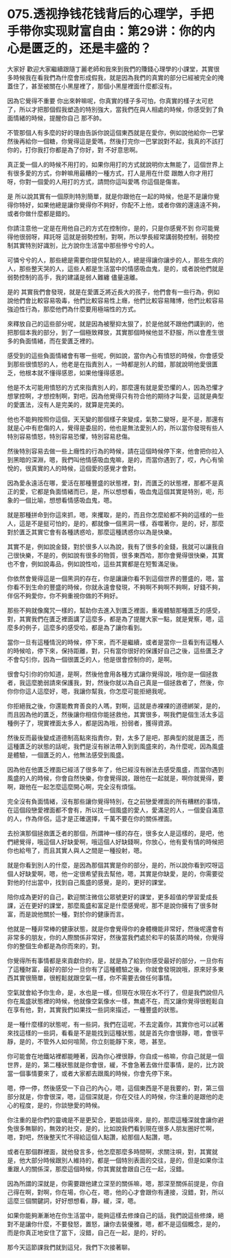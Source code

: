 # 075.透视挣钱花钱背后的心理学，手把手带你实现财富自由：第29讲：你的内心是匮乏的，还是丰盛的？

大家好 歡迎大家繼續跟隨丁麗老師和我來到我們的賺錢心理學的小課堂，其實很多時候我在看我們為什麼會形成假我，就是因為我們的真實的部分已經被完全的掩蓋住了，甚至被關在小黑屋裡了，那個小黑屋裡面什麼都沒有。

因為它覺得不重要 你出來幹嘛呢，你真實的樣子多可怕，你真實的樣子太可悲了，所以才把那個假我塑造的特別強大，當我們在與人相處的時候，你感受到了負面情緒的時候，提醒你自己 那不帥。

不管那個人有多麼的好的理由告訴你說這個東西就是在愛你，例如說他給你一巴掌 然後再給你一個糖，你覺得這是愛嗎，然後打完你一巴掌說對不起，我真的不該打你的，打你我打你都是為了你好，對 不好意思啊。

真正愛一個人的時候不用打的，如果你用打的方式就說明你太無能了，這個世界上有很多愛的方式，你幹嘛用最糟的一種方式，打人是用在什麼 跟敵人你才用打呀，你對一個愛的人用打的方式，請問你這叫愛嗎 你這個是傷害。

是 所以說其實有一個原則特別簡單，就是你跟他在一起的時候，他是不是讓你覺得你特好，如果他總是讓你覺得你不夠好，你配不上他，或者你做的還遠遠不夠，或者你做什麼都是錯的。

你請注意他一定是在用他自己的方式在控制你，是的，只是你感覺不到 你可能覺得他很弱呀，拜託呀 這就是弱勢控制，對啊，所以學長經常講弱勢控制，弱勢控制其實特別好識別，比方說你生活當中那些慘兮兮的人。

可憐兮兮的人，那些總是需要你提供幫助的人，總是得讓你讓步的人，那些生病的人，那些整天哭的人，這些人都是生活當中的情感吸血鬼，是的，或者說他們就是弱勢控制的高手，我的建議是弱人難纏 儘量遠離。

是的 其實我們會發現，就是在愛匱乏將近長大的孩子，他們會有一些行為，例如說他們會比較容易吸毒，他們比較容易性上癮，他們比較容易賭博，他們比較容易強迫性行為，那麼他們為什麼要用極端性的方式。

來釋放自己的這些部分呢，就是因為被壓抑太狠了，於是他就不跟他們講到的，他把那個本我的部分，到了一個極致釋放，其實那個時候他並不舒服，所以會產生很多的負面情緒，而在愛匱乏裡的。

感受到的這些負面情緒會有哪一些呢，例如說，當你內心有憤怒的時候，你會感受到那些很憤怒的人，他老是在指責別人，一時都是別人的錯，那就說明他愛很匱乏，他根本就不懂得感恩，如果他懂得感恩。

他是不太可能用憤怒的方式來指責別人的，那麼還有就是愛恐懼的人，因為恐懼才想掌控啊，才想控制啊，對吧，因為他覺得只有符合他的期待才叫愛，這就是典型的愛匱法，沒有人是完美的，就算是完美的。

他也不能夠按照你這個，天天變的那個樣子來變成，氣勢二變呀，是不是，那還有就是心中有悲傷的人，覺得是委屈的，他也是無法愛別人的，所以當你發現有些人特別容易憤怒，特別容易恐懼，特別容易悲傷。

然後特別容易去做一些上癮性的行為的時候，請在這個時候停下來，他會把你拉入到黑暗的深淵，嗯，我們叫他情感吸血鬼嘛，是的，而當你遇到了，哎，內心有愉悅的，很真實的人的時候，這個愛的感覺才會對。

因為愛永遠活在哪，愛活在那種豐盛的狀態裡，對，而匱乏的狀態裡，那都不是真正的愛，它都是負面情緒而已，是，所以想想看，吸血鬼這個其實是特別，呃，形象的一個比喻，想想看情感吸血鬼，嗯。

就是那種拼命到你這來抓，嗯，來攫取，是的，而且你怎麼給都不夠的這樣的一些人，這是不是挺可怕的，是的，都就像一個黑洞一樣，吞噬著你，是的，好，那麼對於匱乏其實它會有各種誘惑哈，那麼這種誘惑你以為是快樂。

其實不是，例如說金錢，對於很多人以為說，我有了很多的金錢，我就可以讓我自己很快樂，不是的，例如說有很多的物質，很多東西哈，那你會覺得很快樂，其實也不會，例如說毒品，例如說性哈，這些其實都是在短暫滿足後。

你依然會覺得這是一個黑洞的存在，你是讓讓你看不到這個世界的豐盛的，嗯，當你看不到生命的豐盛的時候，你就永遠會發現，不夠啊不夠啊不夠啊，好錢不夠，伴侶不夠愛你，你不夠重視你做的不夠好。

那些不夠就像魔咒一樣的，幫助你去進入到匱乏裡面，重複體驗那種匱乏的感受，對，其實我們在匱乏裡面講了這麼多，都是為了提醒大家一點，就是覺察，嗯，這麼多的例子，這麼多的感受哈，都是為了讓你看到。

當你一旦有這種情況的時候，停下來，而不是繼續，或者是當你一旦看到有這種人的時候哈，停下來，保持距離，對，只有當你很好的保護好自己之後，這些匱乏才不會勾引你，因為一個很匱乏的人，他是很會控制你的，是啊。

很會勾引你的你知道，是啊，然後他會用各種方式讓你覺得說，哦你是一個拯救者，我這麼脆弱請來保護我，對，然後你就以為自己真是一個拯救者了，然後，你你你你這人這麼好，嗯，我讓你幫我，你怎麼可能拒絕我呢。

你拒絕我之後，你還能教育善良的人嗎，對啊，這就是赤裸裸的道德綁架，是的，而且因為他的匱乏，然後讓你相信你能拯救他，其實很多，啊我們是個生活太多這種例子了，現實裡面太多人，都是因為哦，扮弱者，獲得資源。

然後反而最後變成道德制高點來指責你，對，太多了是吧，那典型的就是匱乏，而這種匱乏的狀態的話呢，我們是沒有辦法帶入到到風盛來的，為什麼呢，因為風盛是體驗，一個匱乏的人，他無法感受到風盛。

因為他在他匱乏裡面已經活了很多年了，他已經沒有辦法去感受風盛，而當你遇到風盛的人的時候，你會自然快樂，你會覺得說，跟他在一起就是，啊你就覺得，要啊，跟他在一起怎麼這麼開心啊，完全沒有煩惱。

完全沒有負面情緒，沒有那些讓你覺得特別，在之前戀愛裡面的所有糟糕的事情，在這個段戀愛裡面都不會有，所以找一個風盛的愛人，愛滿足的人，一個愛自滿意的人，作為伴侶，這才是正確選擇，千萬不要在你的關係裡面。

去扮演那個拯救匱乏者的那個，所謂神一樣的存在，很多女人是這樣的，是吧，他們總覺得，哦這個人好缺愛啊，哦這個人好缺錢啊，你放心，他有愛有情的時候把你也給甩了，而且其實人與人之間是一種投射，嗯。

就是你看到別人的什麼，是因為那個其實是你的部分，是的，所以說你看到哎呀這個人好缺愛啊，嗯，他一定很希望我去幫他，嗯，其實是你缺愛，是的，你需要從對他的付出當中，找到自己風盛的感覺，是的，更好的課堂。

陪你成為更好的自己，歡迎關注微信公眾號更好的課堂，更多超值的學習愛成長課，近在更好的課堂，那麼風盛和富足是什麼感覺呢，那不是說你擁有了很多財富，而是說他關於一種，對於你的健康而言。

他就是一種非常棒的健康狀態，就是你會覺得你的身體機能非常好，然後呢還會有非常多的朋友，你的人際關係非常好，然後當我們處於和平的裝蒸的時候，你覺得你的整個生命都是為你而來的，對。

你覺得所有事情都是來貢獻你的，是，就是為了給到你感受最好的部分，一旦你有了這種財富，最好的部分一旦你有了這種體驗之後，你就會發現說哦，原來好多東西其實很簡單，很輕鬆就跟空氣一樣，你不需要去做任何事情。

空氣就會給予你生命，是，水也是一樣，但現在水現在水不行了，但是我們說但凡你在風盛狀態裡的時候，他就像空氣像水一樣，無處不在，而又讓你覺得很輕鬆自在享有他，對，其實我們如果找一些詞來描述，一種豐盛的狀態。

是一種什麼樣的狀態呢，有一些詞，我們在這呢，不去定義你，其實你也可以試著來找這樣的一些詞，看看是不是能找到這種狀態，就是首先你會很靜，嗯，會很平靜，是的，不管外人如何喧鬧，你立刻能靜下來，嗯，甚至。

你可能會在地鐵站裡都能睡著，因為你心裡很靜，你自成一格嘛，你自己就是一個世界，是的，第二種狀態就是你會很，緩，不會急著去做什麼事情，是的，比方說當一個事情要來了，或者大家都去跟風的時候，你會先停下來。

嗯，停一停，然後感受一下自己的內心，嗯，這個東西是不是我要的，對，第三個部分就是，你會很深，嗯，這個深就是，你在交往人的時候，你注重的是跟他的走心的程度，是的，你談戀愛的時候。

你注重的是你們的靈魂是不是更契合，更能談得來，是的，那麼這種深就會讓你避免很多無聊的，無效的社交，是的，比如說我們看到現在很多人朋友圈好忙啊，嗯，對吧，然後整天忙不得給這個人點讚，給那個人點讚，嗯。

或者在那個群裡面，就他發言多，他怎麼那麼多時間啊，求關注唄，對，其實就是，他大部分時候跟別人維持的，都是一個特別表面的交往，是的，但是如果你注重跟人的關係深，那麼這個時候，你其實就會跟自己在一起，沒錯。

因為所謂的深就是，你需要跟他建立深至的關係嘛，嗯，那深至關係前提是，你自己得在啊，對啊，你在場，你心在，嗯，他的心才會跟你有連接，沒錯，對，所以這麼三個關鍵詞，好好想想看，靜，緩，深，嗯。

如果你能夠漸漸地在你生活當中，能夠這樣去修煉自己的話，我們說這些修煉，絕對不是讓你什麼，不要發怒，置怒，讓你去裝優雅，嗯，都不是這個概念，是的，而是你真正地安住了當下，沒錯，自己在一起，是的，好的。

那今天這節課我們就到這兒，我們下次接著聊。